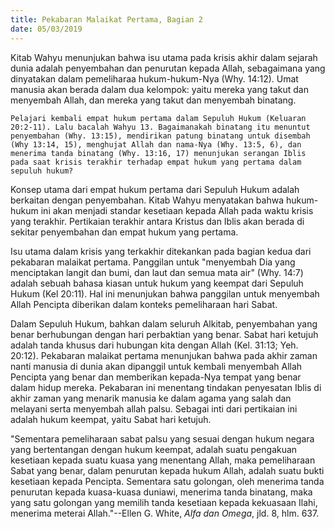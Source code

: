 ```yaml
---
title: Pekabaran Malaikat Pertama, Bagian 2
date: 05/03/2019
---
```


Kitab Wahyu menunjukan bahwa isu utama pada krisis akhir dalam sejarah dunia adalah penyembahan dan penurutan kepada Allah, sebagaimana yang dinyatakan dalam pemeliharaa hukum-hukum-Nya (Why. 14:12). Umat manusia akan berada dalam dua kelompok: yaitu mereka yang takut dan menyembah Allah, dan mereka yang takut dan menyembah binatang.

`Pelajari kembali empat hukum pertama dalam Sepuluh Hukum (Keluaran 20:2-11). Lalu bacalah Wahyu 13. Bagaimanakah binatang itu menuntut penyembahan (Why. 13:15), mendirikan patung binatang untuk disembah (Why 13:14, 15), menghujat Allah dan nama-Nya (Why. 13:5, 6), dan menerima tanda binatang (Why. 13:16, 17) menunjukan serangan Iblis pada saat krisis terakhir terhadap empat hukum yang pertama dalam sepuluh hukum?`

Konsep utama dari empat hukum pertama dari Sepuluh Hukum adalah berkaitan dengan penyembahan. Kitab Wahyu menyatakan bahwa hukum-hukum ini akan menjadi standar kesetiaan kepada Allah pada waktu krisis yang terakhir. Pertikaian terakhir antara Kristus dan Iblis akan berada di sekitar penyembahan dan empat hukum yang pertama.

Isu utama dalam krisis yang terkakhir ditekankan pada bagian kedua dari pekabaran malaikat pertama. Panggilan untuk "menyembah Dia yang menciptakan langit dan bumi, dan laut dan semua mata air" (Why. 14:7) adalah sebuah bahasa kiasan untuk hukum yang keempat dari Sepuluh Hukum (Kel 20:11). Hal ini menunjukan bahwa panggilan untuk menyembah Allah Pencipta diberikan dalam konteks pemeliharaan hari Sabat.

Dalam Sepuluh Hukum, bahkan dalam seluruh Alkitab, penyembahan yang benar berhubungan dengan hari perbaktian yang benar. Sabat hari ketujuh adalah tanda khusus dari hubungan kita dengan Allah (Kel. 31:13; Yeh. 20:12). Pekabaran malaikat pertama menunjukan bahwa pada akhir zaman nanti manusia di dunia akan dipanggil untuk kembali menyembah Allah Pencipta yang benar dan memberikan kepada-Nya tempat yang benar dalam hidup mereka. Pekabaran ini menentang tindakan penyesatan Iblis di akhir zaman yang menarik manusia ke dalam agama yang salah dan melayani serta menyembah allah palsu. Sebagai inti dari pertikaian ini adalah hukum keempat, yaitu Sabat hari ketujuh.

"Sementara pemeliharaan sabat palsu yang sesuai dengan hukum negara yang bertentangan dengan hukum keempat, adalah suatu pengakuan kesetiaan kepada suatu kuasa yang menentang Allah, maka pemeliharaan Sabat yang benar, dalam penurutan kepada hukum Allah, adalah suatu bukti kesetiaan kepada Pencipta. Sementara satu golongan, oleh menerima tanda penurutan kepada kuasa-kuasa duniawi, menerima tanda binatang, maka yang satu golongan yang memilih tanda kesetiaan kepada kekuasaan Ilahi, menerima meterai Allah."--Ellen G. White, _Alfa dan Omega_, jld. 8, hlm. 637.